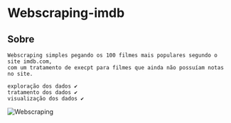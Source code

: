 # Webscraping-imdb

## Sobre
```
Webscraping simples pegando os 100 filmes mais populares segundo o site imdb.com,
com um tratamento de execpt para filmes que ainda não possuíam notas no site.
```
```
exploração dos dados ✔
tratamento dos dados ✔
visualização dos dados ✔
```
![Webscraping](https://github.com/Fabio661/Livraria/assets/125137802/369f22ae-f52e-4af0-b5a5-d122bb6fbb8b)
